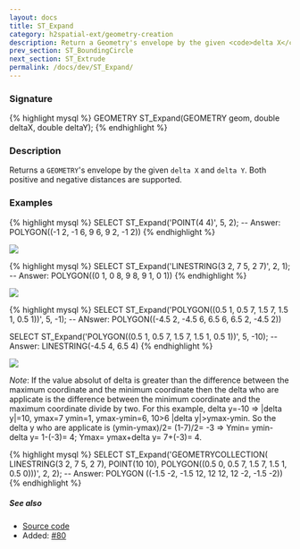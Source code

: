 ```yaml
---
layout: docs
title: ST_Expand
category: h2spatial-ext/geometry-creation
description: Return a Geometry's envelope by the given <code>delta X</code> and <code>delta Y</code>
prev_section: ST_BoundingCircle
next_section: ST_Extrude
permalink: /docs/dev/ST_Expand/
---
```


### Signature

{% highlight mysql %}
GEOMETRY ST_Expand(GEOMETRY geom, double deltaX, double deltaY);
{% endhighlight %}

### Description
Returns a `GEOMETRY`'s envelope by the given `delta X` and `delta Y`.
 Both positive and negative distances are supported.

### Examples

{% highlight mysql %}
SELECT ST_Expand('POINT(4 4)', 5, 2);
-- Answer: POLYGON((-1 2, -1 6, 9 6, 9 2, -1 2))
{% endhighlight %}

<img class="displayed" src="../ST_Expand_1.png"/>

{% highlight mysql %}
SELECT ST_Expand('LINESTRING(3 2, 7 5, 2 7)', 2, 1);
-- Answer: POLYGON((0 1, 0 8, 9 8, 9 1, 0 1))
{% endhighlight %}

<img class="displayed" src="../ST_Expand_2.png"/>

{% highlight mysql %}
SELECT ST_Expand('POLYGON((0.5 1, 0.5 7, 1.5 7, 1.5 1, 0.5 1))',
                 5, -1);
-- ANswer: POLYGON((-4.5 2, -4.5 6, 6.5 6, 6.5 2, -4.5 2))

SELECT ST_Expand('POLYGON((0.5 1, 0.5 7, 1.5 7, 1.5 1, 0.5 1))',
                 5, -10);
-- Answer: LINESTRING(-4.5 4, 6.5 4)
{% endhighlight %}

<img class="displayed" src="../ST_Expand_3.png"/>

*Note*: If the value absolut of delta is greater than the difference
between the maximum coordinate and the minimum coordinate then the 
delta who are applicate is the difference between the
minimum coordinate and the maximum coordinate divide by two.
For this example, delta y=-10 => |delta y|=10, ymax=7 ymin=1, ymax-ymin=6, 10>6
|delta y|>ymax-ymin. So the delta y who are applicate is
(ymin-ymax)/2= (1-7)/2= -3 =>
Ymin= ymin-delta y= 1-(-3)= 4; Ymax= ymax+delta y= 7+(-3)= 4.

{% highlight mysql %}
SELECT ST_Expand('GEOMETRYCOLLECTION(
                   LINESTRING(3 2, 7 5, 2 7), 
                   POINT(10 10),
                   POLYGON((0.5 0, 0.5 7, 1.5 7, 1.5 1, 0.5 0)))',
                 2, 2);
-- Answer: POLYGON ((-1.5 -2, -1.5 12, 12 12, 12 -2, -1.5 -2))
{% endhighlight %}

##### See also

* <a href="https://github.com/irstv/H2GIS/blob/master/h2spatial-ext/src/main/java/org/h2gis/h2spatialext/function/spatial/create/ST_Expand.java" target="_blank">Source code</a>
* Added: <a href="https://github.com/irstv/H2GIS/pull/80" target="_blank">#80</a>
